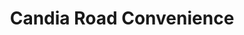 ---
title: "Candia Road Convenience"
url: /manchester/candia-road-convenience/
shop: convenience
---